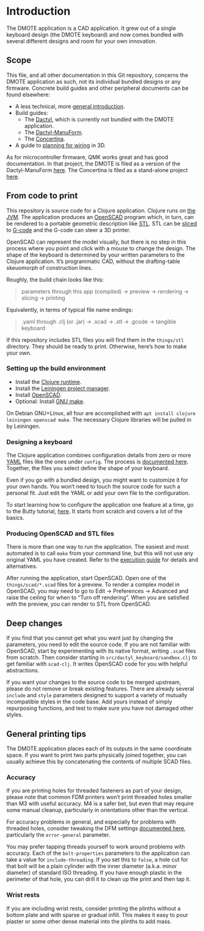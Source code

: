 # Introduction

The DMOTE application is a CAD application. It grew out of a single keyboard
design (the DMOTE keyboard) and now comes bundled with several different
designs and room for your own innovation.

## Scope

This file, and all other documentation in this Git repository, concerns the
DMOTE application as such, not its individual bundled designs or any firmware.
Concrete build guides and other peripheral documents can be found elsewhere:

* A less technical, more [general introduction](https://viktor.eikman.se/article/the-dmote/).
* Build guides:
    * The [Dactyl](https://github.com/adereth/dactyl-keyboard/tree/master/guide),
      which is currently not bundled with the DMOTE application.
    * The [Dactyl-ManuForm](https://github.com/tshort/dactyl-keyboard).
    * The [Concertina](https://viktor.eikman.se/article/concertina-v070-build-guide/).
* A guide to [planning for wiring](https://viktor.eikman.se/article/3d-keyboard-wiring/) in 3D.

As for microcontroller firmware, QMK works great and has good documentation. In
that project, the DMOTE is filed as a version of the Dactyl-ManuForm
[here](https://github.com/qmk/qmk_firmware/tree/master/keyboards/handwired/dactyl_manuform/dmote).
The Concertina is filed as a stand-alone project
[here](https://github.com/qmk/qmk_firmware/tree/master/keyboards/handwired/concertina).

## From code to print

This repository is source code for a Clojure application. Clojure runs on
[the JVM](https://en.wikipedia.org/wiki/Java_(software_platform)). The
application produces an [OpenSCAD](http://www.openscad.org/) program which,
in turn, can be rendered to a portable geometric description like
[STL](https://en.wikipedia.org/wiki/STL_(file_format)). STL can be
[sliced](https://en.wikipedia.org/wiki/Slicer_(3D_printing)) to
[G-code](https://en.wikipedia.org/wiki/G-code) and the G-code can
steer a 3D printer.

OpenSCAD can represent the model visually, but there is no step in this process
where you point and click with a mouse to change the design. The shape of the
keyboard is determined by your written parameters to the Clojure application.
It’s programmatic CAD, without the drafting-table skeuomorph of construction
lines.

Roughly, the build chain looks like this:

> parameters through this app (compiled) → preview → rendering → slicing → printing

Equivalently, in terms of typical file name endings:

> .yaml through .clj (or .jar) → .scad → .stl → .gcode → tangible keyboard

If this repository includes STL files you will find them in the `things/stl`
directory. They should be ready to print. Otherwise, here’s how to make your
own.

### Setting up the build environment

* Install the [Clojure runtime](https://clojure.org).
* Install the [Leiningen project manager](http://leiningen.org/).
* Install [OpenSCAD](http://www.openscad.org/).
* Optional: Install [GNU make](https://www.gnu.org/software/make/).

On Debian GNU+Linux, all four are accomplished with `apt install clojure
leiningen openscad make`. The necessary Clojure libraries will be pulled in
by Leiningen.

### Designing a keyboard

The Clojure application combines configuration details from zero or more
[YAML](https://en.wikipedia.org/wiki/YAML) files like the ones under `config`.
The process is [documented here](configuration.md). Together, the files you
select define the shape of your keyboard.

Even if you go with a bundled design, you might want to customize it for your
own hands. You won’t need to touch the source code for such a personal fit.
Just edit the YAML or add your own file to the configuration.

To start learning how to configure the application one feature at a time, go to
the Butty tutorial, [here](tutorial-1a.md). It starts from scratch and covers a
lot of the basics.

### Producing OpenSCAD and STL files

There is more than one way to run the application. The easiest and most
automated is to call `make` from your command line, but this will not use any
original YAML you have created. Refer to the [execution guide](execution.md)
for details and alternatives.

After running the application, start OpenSCAD. Open one of the
`things/scad/*.scad` files for a preview. To render a complex model in
OpenSCAD, you may need to go to Edit → Preferences → Advanced and raise the
ceiling for when to “Turn off rendering”. When you are satisfied with the
preview, you can render to STL from OpenSCAD.

## Deep changes

If you find that you cannot get what you want just by changing the parameters,
you need to edit the source code. If you are not familiar with OpenSCAD, start
by experimenting with its native format, writing `.scad` files from scratch.
Then consider starting in `src/dactyl_keyboard/sandbox.clj` to get familiar
with `scad-clj`. It writes OpenSCAD code for you with helpful abstractions.

If you want your changes to the source code to be merged upstream, please do
not remove or break existing features. There are already several `include` and
`style` parameters designed to support a variety of mutually incompatible
styles in the code base. Add yours instead of simply repurposing functions,
and test to make sure you have not damaged other styles.

## General printing tips

The DMOTE application places each of its outputs in the same coordinate space.
If you want to print two parts physically joined together, you can usually
achieve this by concatenating the contents of multiple SCAD files.

### Accuracy

If you are printing holes for threaded fasteners as part of your design, please
note that common FDM printers won’t print threaded holes smaller than M3 with
useful accuracy. M4 is a safer bet, but even that may require some manual
cleanup, particularly in orientations other than the vertical.

For accuracy problems in general, and especially for problems with threaded
holes, consider tweaking the DFM settings [documented here](options-main.md),
particularly the `error-general` parameter.

You may prefer tapping threads yourself to work around problems with accuracy.
Each of the `bolt-properties` parameters to the application can take a value
for `include-threading`. If you set this to `false`, a hole cut for that bolt
will be a plain cylinder with the inner diameter (a.k.a. minor diameter) of
standard ISO threading. If you have enough plastic in the perimeter of that
hole, you can drill it to clean up the print and then tap it.

### Wrist rests

If you are including wrist rests, consider printing the plinths without a
bottom plate and with sparse or gradual infill. This makes it easy to pour
plaster or some other dense material into the plinths to add mass.
